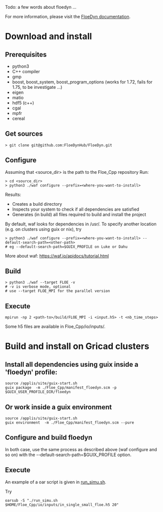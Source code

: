 

Todo: a few words about floedyn ...

For more information, please visit the [FloeDyn documentation](https://github.com/FloeDynHub/FloeDyn-documentation).

# Download and install

## Prerequisites

* python3
* C++ compiler
* gmp
* boost, boost_system, boost_program_options
 (works for 1.72, fails for 1.75, to be investigate ...)
* eigen
* matio
* hdf5 (c++)
* cgal
* mpfr
* cereal

## Get sources

```
> git clone git@github.com:FloeDynHub/FloeDyn.git
```


## Configure

Assuming that <source_dir> is  the path to the Floe_Cpp repository
Run: 

```
> cd <source_dir>
> python3 ./waf configure --prefix=<where-you-want-to-install> 
```

Results:

* Creates a build directory
* Inspects your system to check if all dependencies are satisfied
* Generates (in build) all files required to build and install the project


By default, waf looks for dependencies in /usr/. To specify another location (e.g. on clusters using guix or nix), try

```
> python3 ./waf configure --prefix=<where-you-want-to-install> --default-search-path=<other-path>
# eg --default-search-path=$GUIX_PROFILE on Luke or Dahu
```


More about waf: https://waf.io/apidocs/tutorial.html

## Build

```
> python3 ./waf --target FLOE -v
# -v is verbose mode, optional
# use --target FLOE_MPI for the parallel version
```


## Execute

```
mpirun -np 2 <path-to>/build/FLOE_MPI -i <input.h5> -t <nb_time_steps>
```

Some h5 files are available in Floe_Cpp/io/inputs/.





# Build and install on Gricad clusters

## Install all dependencies using guix inside a 'floedyn' profile:

```
source /applis/site/guix-start.sh
guix package  -m ./Floe_Cpp/manifest_floedyn.scm -p $GUIX_USER_PROFILE_DIR/floedyn
```

## Or work inside a guix environment

```
source /applis/site/guix-start.sh
guix environment  -m ./Floe_Cpp/manifest_floedyn.scm --pure
```

## Configure and build floedyn

In both case, use the same process as described above (waf configure and so on)
with the --default-search-path=$GUIX_PROFILE option.


## Execute

An example of a oar script is given in [run_simu.sh](./run_simu.sh).

Try 
```
oarsub -S "./run_simu.sh $HOME/Floe_Cpp/io/inputs/in_single_small_floe.h5 20"
```
